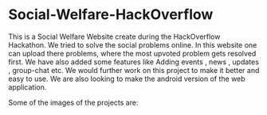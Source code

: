 # Social-Welfare-HackOverflow

This is a Social Welfare Website create during the HackOverflow Hackathon. We tried to solve the social problems online. In this website one can upload there problems, where the most upvoted problem gets resolved first. We have also added some features like Adding events , news , updates , group-chat etc. We would further work on this project to make it better and easy to use. We are also looking to make the android version of the web application.

Some of the images of the projects are:

